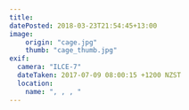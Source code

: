 ```yaml
---
title: 
datePosted: 2018-03-23T21:54:45+13:00
image: 
    origin: "cage.jpg"
    thumb: "cage_thumb.jpg"
exif:
  camera: "ILCE-7"
  dateTaken: 2017-07-09 08:00:15 +1200 NZST
  location:
    name: ", , , "
---
```



	